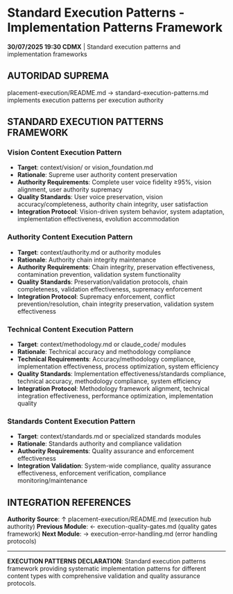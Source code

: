 # Standard Execution Patterns - Implementation Patterns Framework

**30/07/2025 19:30 CDMX** | Standard execution patterns and implementation frameworks

## AUTORIDAD SUPREMA
placement-execution/README.md → standard-execution-patterns.md implements execution patterns per execution authority

## STANDARD EXECUTION PATTERNS FRAMEWORK

### **Vision Content Execution Pattern**
- **Target**: context/vision/ or vision_foundation.md
- **Rationale**: Supreme user authority content preservation
- **Authority Requirements**: Complete user voice fidelity ≥95%, vision alignment, user authority supremacy
- **Quality Standards**: User voice preservation, vision accuracy/completeness, authority chain integrity, user satisfaction
- **Integration Protocol**: Vision-driven system behavior, system adaptation, implementation effectiveness, evolution accommodation

### **Authority Content Execution Pattern**
- **Target**: context/authority.md or authority modules
- **Rationale**: Authority chain integrity maintenance
- **Authority Requirements**: Chain integrity, preservation effectiveness, contamination prevention, validation system functionality
- **Quality Standards**: Preservation/validation protocols, chain completeness, validation effectiveness, supremacy enforcement
- **Integration Protocol**: Supremacy enforcement, conflict prevention/resolution, chain integrity preservation, validation system effectiveness

### **Technical Content Execution Pattern**
- **Target**: context/methodology.md or claude_code/ modules
- **Rationale**: Technical accuracy and methodology compliance
- **Technical Requirements**: Accuracy/methodology compliance, implementation effectiveness, process optimization, system efficiency
- **Quality Standards**: Implementation effectiveness/standards compliance, technical accuracy, methodology compliance, system efficiency
- **Integration Protocol**: Methodology framework alignment, technical integration effectiveness, performance optimization, implementation quality

### **Standards Content Execution Pattern**
- **Target**: context/standards.md or specialized standards modules
- **Rationale**: Standards authority and compliance validation
- **Authority Requirements**: Quality assurance and enforcement effectiveness
- **Integration Validation**: System-wide compliance, quality assurance effectiveness, enforcement verification, compliance monitoring/maintenance

## INTEGRATION REFERENCES

**Authority Source**: ↑ placement-execution/README.md (execution hub authority)
**Previous Module**: ← execution-quality-gates.md (quality gates framework)
**Next Module**: → execution-error-handling.md (error handling protocols)

---

**EXECUTION PATTERNS DECLARATION**: Standard execution patterns framework providing systematic implementation patterns for different content types with comprehensive validation and quality assurance protocols.